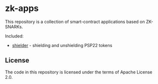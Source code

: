 # zk-apps

This repository is a collection of smart-contract applications based on ZK-SNARKs.

Included:

- [shielder](shielder/) - shielding and unshielding PSP22 tokens

## License

The code in this repository is licensed under the terms of Apache License 2.0.
